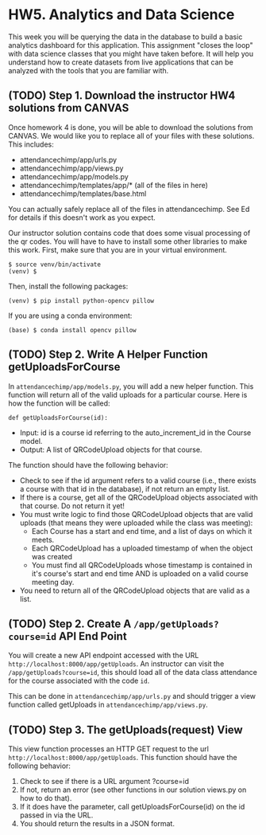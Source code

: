 # HW5. Analytics and Data Science
This week you will be querying the data in the database to build a basic analytics dashboard for this application. This assignment "closes the loop" with data science classes that you might have taken before. It will help you understand how to create datasets from live applications that can be analyzed with the tools that you are familiar with.

## (TODO) Step 1. Download the instructor HW4 solutions from CANVAS
Once homework 4 is done, you will be able to download the solutions from CANVAS. We would like you to replace all of your files with these solutions. This includes:
*  attendancechimp/app/urls.py
*  attendancechimp/app/views.py
*  attendancechimp/app/models.py 
*  attendancechimp/templates/app/* (all of the files in here)
*  attendancechimp/templates/base.html

You can actually safely replace all of the files in attendancechimp. See Ed for details if this doesn't work as you expect.

Our instructor solution contains code that does some visual processing of the qr codes. You will have to have to install some other libraries to make this work.
First, make sure that you are in your virtual environment.
```
$ source venv/bin/activate
(venv) $
```
Then, install the following packages:
```
(venv) $ pip install python-opencv pillow
```
If you are using a conda environment:
```
(base) $ conda install opencv pillow
```

## (TODO) Step 2. Write A Helper Function getUploadsForCourse
In `attendancechimp/app/models.py`, you will add a new helper function. This function will return all of the valid uploads for a particular course. Here is how the function will be called:
```
def getUploadsForCourse(id):
```
* Input: id is a course id referring to the auto_increment_id in the Course model.
* Output: A list of QRCodeUpload objects for that course.

The function should have the following behavior:
* Check to see if the id argument refers to a valid course (i.e., there exists a course with that id in the database), if not return an empty list.
* If there is a course, get all of the QRCodeUpload objects associated with that course. Do not return it yet!
* You must write logic to find those QRCodeUpload objects that are valid uploads (that means they were uploaded while the class was meeting):
  - Each Course has a start and end time, and a list of days on which it meets.
  - Each QRCodeUpload has a uploaded timestamp of when the object was created
  - You must find all QRCodeUploads whose timestamp is contained in it's course's start and end time AND is uploaded on a valid course meeting day.
* You need to return all of the QRCodeUpload objects that are valid as a list.

## (TODO) Step 2. Create A `/app/getUploads?course=id` API End Point
You will create a new API endpoint accessed with the URL `http://localhost:8000/app/getUploads`. An instructor can visit the `/app/getUploads?course=id`, this should load all of the data class attendance for the course associated with the code `id`. 

This can be done in `attendancechimp/app/urls.py` and should trigger a view function called getUploads in `attendancechimp/app/views.py`.
 
## (TODO) Step 3. The getUploads(request) View
This view function processes an HTTP GET request to the url `http://localhost:8000/app/getUploads`. This function should have the following behavior:
1. Check to see if there is a URL argument ?course=id
2. If not, return an error (see other functions in our solution views.py on how to do that).
3. If it does have the parameter, call getUploadsForCourse(id) on the id passed in via the URL.
4. You should return the results in a JSON format.



